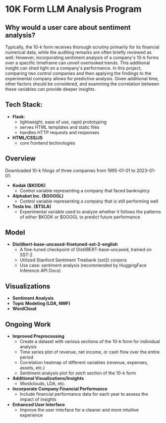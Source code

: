 # 10K Form LLM Analysis Program

## Why would a user care about sentiment analysis?

Typically, the 10-k form receives thorough scrutiny primarily for its financial numerical data, while the auditing remarks are often briefly reviewed as well. However, incorporating sentiment analysis of a company's 10-k forms over a specific timeframe can unveil overlooked trends. This additional insight can shed light on a company's performance. In this project, comparing two control companies and then applying the findings to the experimental company allows for predictive analysis. Given additional time, other factors should be considered, and examining the correlation between these variables can provide deeper insights.

## Tech Stack:
* __Flask__: 
    * lightweight, ease of use, rapid prototyping
    * serves HTML templates and static files
    * handles HTTP requests and responses
* __HTML/CSS/JS__
    * core frontend technologies

## Overview

Downloaded 10-k filings of three companies from 1995-01-01 to 2023-01-01:
* __Kodak ($KODK)__
    * Control variable representing a company that faced bankruptcy
* __Alphabet Inc. ($GOOGL)__
    * Control variable representing a company that is still performing well
* __Tesla Inc. ($TSLA)__
    * Experimental variable used to analyze whether it follows the patterns of either $KODK or $GOOGL to predict future performance

## Model

* __Distilbert-base-uncased-finetuned-sst-2-english__
    * A fine-tuned checkpoint of DistilBERT-base-uncased, trained on SST-2
    * Utilized Stanford Sentiment Treebank (sst2) corpora
    * Use case: sentiment analysis (recommended by HuggingFace Inference API Docs)

## Visualizations

* __Sentiment Analysis__
* __Topic Modeling (LDA, NMF)__
* __WordCloud__

## Ongoing Work
* __Improved Preprocessing__
    * Create a dataset with various sections of the 10-k form for individual analysis
    * Time series plot of revenue, net income, or cash flow over the entire period
    * Correlation heatmap of different variables (revenue, expenses, assets, etc.)
    * Sentiment analysis plot for _each_ section of the 10-k form
* __Additional Visualizations/Insights__
    * Wordclouds, LDA, etc.
* __Incorporate Company Financial Performance__
    * Include financial performance data for each year to assess the impact of insights
* __Enhanced User Interface__
    * Improve the user interface for a cleaner and more intuitive experience